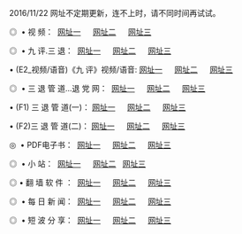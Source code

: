 2016/11/22 网址不定期更新，连不上时，请不同时间再试试。
<p>◎   • 视 频： 
<a href="http://223.strangled.net/tv/" target="_blank">网址一</a> 　 
<a href="http://223.strangled.net/9018.html" target="_blank">网址二</a> 　 
<a href="http://223.strangled.net/9449.html" target="_blank">网址三</a></p>
<p>◎   • 九 评.三 退：  
<a href="http://223.strangled.net/tt/" target="_blank">网址一</a> 　 
<a href="http://223.strangled.net/v2/" target="_blank">网址二</a> 　 
<a href="http://223.strangled.net/t/" target="_blank">网址三</a> 　</p>
<p>  • (E2_视频/语音)《九 评》视频/语音: 
<a href="http://223.strangled.net/7738.html" target="_blank">网址一</a> 　 
<a href="http://223.strangled.net/7614.html" target="_blank">网址二</a> 　 
<a href="http://223.strangled.net/7633.html" target="_blank">网址三</a></p>
<p>◎   • 三 退 管 道...退 党 网：  
<a href="http://223.strangled.net/go/8/" target="_blank">网址一</a> 　 
<a href="http://223.strangled.net/go/8/" target="_blank">网址二</a> 　 
<a href="http://223.strangled.net/go/8/" target="_blank">网址三</a></p>
<p>  • (F1) 三 退 管 道(一)： 
<a href="http://223.strangled.net/dd/" target="_blank">网址一</a> 　 
<a href="http://223.strangled.net/dd/" target="_blank">网址二</a> 　 
<a href="http://223.strangled.net/dd/" target="_blank">网址三</a></p>
<p>  • (F2)三 退 管 道(二)： 
<a href="http://223.strangled.net/d/" target="_blank">网址一</a> 　 
<a href="http://223.strangled.net/d/" target="_blank">网址二</a> 　 
<a href="http://223.strangled.net/d/" target="_blank">网址三</a></p>
<p>◎   • PDF电子书：  
<a href="http://223.strangled.net/p/" target="_blank">网址一</a> 　 
<a href="http://223.strangled.net/p/" target="_blank">网址二</a> 　 
<a href="http://223.strangled.net/p/" target="_blank">网址三</a></p>
<p>◎ </span>  •  小 站：  
<a href="http://223.strangled.net/" target="_blank">网址一</a> 　 
<a href="http://223.strangled.net/" target="_blank">网址二</a>   
<a href="http://223.strangled.net/" target="_blank">网址三</a></p>
<p>◎  • 翻 墙 软 件 ：  
<a href="http://223.strangled.net/ff/" target="_blank">网址一</a> 　 
<a href="http://223.strangled.net/ff/" target="_blank">网址二</a> 　 
<a href="http://223.strangled.net/ff/" target="_blank">网址三</a></p>
<p>◎ </span>  • 每 日 新 闻：  
<a href="http://223.strangled.net/day/" target="_blank">网址一</a> 　 
<a href="http://223.strangled.net/day/" target="_blank">网址二</a> 　 
<a href="http://223.strangled.net/day/" target="_blank">网址三</a></p>
<p>◎ </span>  • 短 波 分 享：  
<a href="http://223.strangled.net/h/" target="_blank">网址一</a> 　 
<a href="http://223.strangled.net/h/" target="_blank">网址二</a> 　 
<a href="http://223.strangled.net/h/" target="_blank">网址三</a></p>
